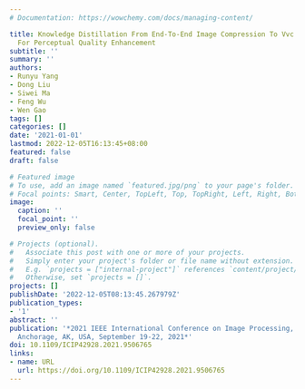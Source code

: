 ```yaml
---
# Documentation: https://wowchemy.com/docs/managing-content/

title: Knowledge Distillation From End-To-End Image Compression To Vvc Intra Coding
  For Perceptual Quality Enhancement
subtitle: ''
summary: ''
authors:
- Runyu Yang
- Dong Liu
- Siwei Ma
- Feng Wu
- Wen Gao
tags: []
categories: []
date: '2021-01-01'
lastmod: 2022-12-05T16:13:45+08:00
featured: false
draft: false

# Featured image
# To use, add an image named `featured.jpg/png` to your page's folder.
# Focal points: Smart, Center, TopLeft, Top, TopRight, Left, Right, BottomLeft, Bottom, BottomRight.
image:
  caption: ''
  focal_point: ''
  preview_only: false

# Projects (optional).
#   Associate this post with one or more of your projects.
#   Simply enter your project's folder or file name without extension.
#   E.g. `projects = ["internal-project"]` references `content/project/deep-learning/index.md`.
#   Otherwise, set `projects = []`.
projects: []
publishDate: '2022-12-05T08:13:45.267979Z'
publication_types:
- '1'
abstract: ''
publication: '*2021 IEEE International Conference on Image Processing, ICIP 2021,
  Anchorage, AK, USA, September 19-22, 2021*'
doi: 10.1109/ICIP42928.2021.9506765
links:
- name: URL
  url: https://doi.org/10.1109/ICIP42928.2021.9506765
---
```

